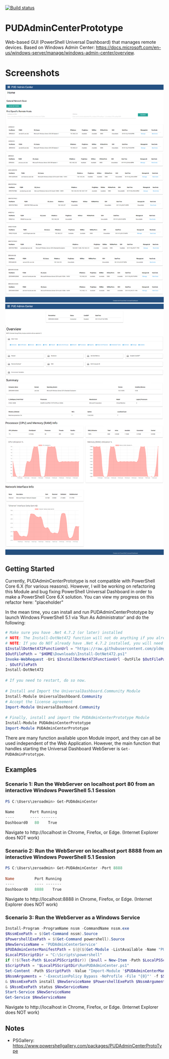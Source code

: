 [![Build status](https://ci.appveyor.com/api/projects/status/github/pldmgg/=master&svg=true)](https://ci.appveyor.com/project/pldmgg/PUDAdminCenterPrototype/branch/master)


# PUDAdminCenterPrototype
Web-based GUI (PowerShell Universal Dashboard) that manages remote devices. Based on Windows Admin Center: https://docs.microsoft.com/en-us/windows-server/manage/windows-admin-center/overview.

# Screenshots

![Home](/Media/Home.png)
![Overview](/Media/Overview.png)

## Getting Started

Currently, PUDAdminCenterPrototype is not compatible with PowerShell Core 6.X (for various reasons). However, I will be working on refactoring this Module and bug fixing PowerShell Universal Dashboard in order to make a PowerShell Core 6.X solution. You can view my progress on this refactor here: "placeholder"

In the mean time, you can install and run PUDAdminCenterPrototype by launch Windows PowerShell 5.1 via 'Run As Administrator' and do the following:

```powershell
# Make sure you have .Net 4.7.2 (or later) installed
# NOTE: The Install-DotNet472 function will not do anything if you already have .Net 4.7.2 installed.
# NOTE: If you do NOT already have .Net 4.7.2 installed, you will need to restart computer post-install!
$InstallDotNet472FunctionUrl = "https://raw.githubusercontent.com/pldmgg/misc-powershell/master/MyFunctions/Install-DotNet472.ps1"
$OutFilePath = "$HOME\Downloads\Install-DotNet472.ps1"
Invoke-WebRequest -Uri $InstallDotNet472FunctionUrl -OutFile $OutFilePath
. $OutFilePath
Install-DotNet472

# If you need to restart, do so now.

# Install and Import the UniversalDashboard.Community Module
Install-Module UniversalDashboard.Community
# Accept the license agreement
Import-Module UniversalDashboard.Community

# Finally, install and import the PUDAdminCenterPrototype Module
Install-Module PUDAdminCenterPrototype
Import-Module PUDAdminCenterPrototype
```

There are many function available upon Module import, and they can all be used independent of the Web Application. However, the main
function that handles starting the Universal Dashboard WebServer is `Get-PUDAdminPrototype`.

## Examples

### Scenario 1: Run the WebServer on localhost port 80 from an interactive Windows PowerShell 5.1 Session

```powershell
PS C:\Users\zeroadmin> Get-PUDAdminCenter

Name       Port Running
----       ---- -------
Dashboard0   80    True
```

Navigate to http://localhost in Chrome, Firefox, or Edge. (Internet Explorer does NOT work)

### Scenario 2: Run the WebServer on localhost port 8888 from an interactive Windows PowerShell 5.1 Session

```powershell
PS C:\Users\zeroadmin> Get-PUDAdminCenter -Port 8888

Name         Port Running
----         ---- -------
Dashboard0   8888    True
```

Navigate to http://localhost:8888 in Chrome, Firefox, or Edge. (Internet Explorer does NOT work)

### Scenario 3: Run the WebServer as a Windows Service

```powershell
Install-Program -ProgramName nssm -CommandName nssm.exe
$NssmExePath = $(Get-Command nssm).Source
$PowershellExePath = $(Get-Command powershell).Source
$NewServiceName = 'PUDAdminCenterService'
$PUDAdminCenterManifestPath = $(@($(Get-Module -ListAvailable -Name "PUDAdminCenterPrototype")) | Sort-Object -Property Version)[-1].Path
$LocalPSScriptDir = "C:\Scripts\powershell"
if (!$(Test-Path $LocalPSScriptDir)) {$null = New-Item -Path $LocalPSScriptDir -ItemType Directory -Force}
$ScriptPath = "$LocalPSScriptDir\RunPUDAdminCenter.ps1"
Set-Content -Path $ScriptPath -Value "Import-Module '$PUDAdminCenterManifestPath'; Get-PUDAdminCenter"
$NssmArguments = '-ExecutionPolicy Bypass -NoProfile -File "{0}"' -f $ScriptPath
& $NssmExePath install $NewServiceName $PowershellExePath $NssmArguments
& $NssmExePath status $NewServiceName
Start-Service $NewServiceName
Get-Service $NewServiceName
```

Navigate to http://localhost in Chrome, Firefox, or Edge. (Internet Explorer does NOT work)

## Notes

* PSGallery: https://www.powershellgallery.com/packages/PUDAdminCenterProtoType
